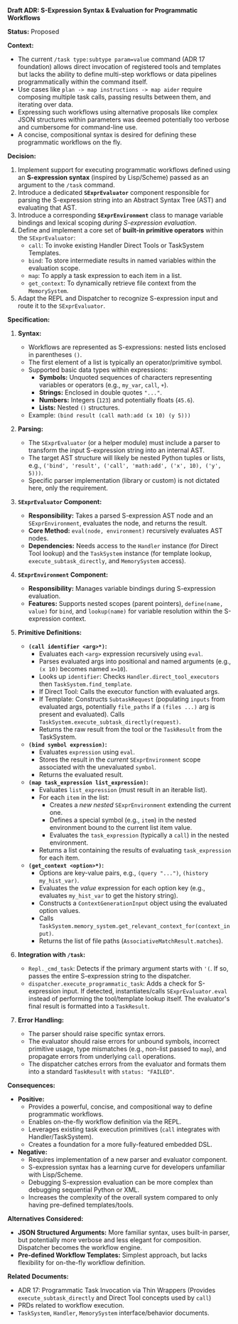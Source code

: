 **Draft ADR: S-Expression Syntax & Evaluation for Programmatic Workflows**

**Status:** Proposed

**Context:**

*   The current `/task type:subtype param=value` command (ADR 17 foundation) allows direct invocation of registered tools and templates but lacks the ability to define multi-step workflows or data pipelines programmatically within the command itself.
*   Use cases like `plan -> map instructions -> map aider` require composing multiple task calls, passing results between them, and iterating over data.
*   Expressing such workflows using alternative proposals like complex JSON structures within parameters was deemed potentially too verbose and cumbersome for command-line use.
*   A concise, compositional syntax is desired for defining these programmatic workflows on the fly.

**Decision:**

1.  Implement support for executing programmatic workflows defined using an **S-expression syntax** (inspired by Lisp/Scheme) passed as an argument to the `/task` command.
2.  Introduce a dedicated **`SExprEvaluator`** component responsible for parsing the S-expression string into an Abstract Syntax Tree (AST) and evaluating that AST.
3.  Introduce a corresponding **`SExprEnvironment`** class to manage variable bindings and lexical scoping *during S-expression evaluation*.
4.  Define and implement a core set of **built-in primitive operators** within the `SExprEvaluator`:
    *   `call`: To invoke existing Handler Direct Tools or TaskSystem Templates.
    *   `bind`: To store intermediate results in named variables within the evaluation scope.
    *   `map`: To apply a task expression to each item in a list.
    *   `get_context`: To dynamically retrieve file context from the `MemorySystem`.
5.  Adapt the REPL and Dispatcher to recognize S-expression input and route it to the `SExprEvaluator`.

**Specification:**

1.  **Syntax:**
    *   Workflows are represented as S-expressions: nested lists enclosed in parentheses `()`.
    *   The first element of a list is typically an operator/primitive symbol.
    *   Supported basic data types within expressions:
        *   **Symbols:** Unquoted sequences of characters representing variables or operators (e.g., `my_var`, `call`, `+`).
        *   **Strings:** Enclosed in double quotes `"..."`.
        *   **Numbers:** Integers (`123`) and potentially floats (`45.6`).
        *   **Lists:** Nested `()` structures.
    *   Example: `(bind result (call math:add (x 10) (y 5)))`

2.  **Parsing:**
    *   The `SExprEvaluator` (or a helper module) must include a parser to transform the input S-expression string into an internal AST.
    *   The target AST structure will likely be nested Python tuples or lists, e.g., `('bind', 'result', ('call', 'math:add', ('x', 10), ('y', 5)))`.
    *   Specific parser implementation (library or custom) is not dictated here, only the requirement.

3.  **`SExprEvaluator` Component:**
    *   **Responsibility:** Takes a parsed S-expression AST node and an `SExprEnvironment`, evaluates the node, and returns the result.
    *   **Core Method:** `eval(node, environment)` recursively evaluates AST nodes.
    *   **Dependencies:** Needs access to the `Handler` instance (for Direct Tool lookup) and the `TaskSystem` instance (for template lookup, `execute_subtask_directly`, and `MemorySystem` access).

4.  **`SExprEnvironment` Component:**
    *   **Responsibility:** Manages variable bindings during S-expression evaluation.
    *   **Features:** Supports nested scopes (parent pointers), `define(name, value)` for `bind`, and `lookup(name)` for variable resolution within the S-expression context.

5.  **Primitive Definitions:**
    *   **`(call identifier <arg>*)`:**
        *   Evaluates each `<arg>` expression recursively using `eval`.
        *   Parses evaluated args into positional and named arguments (e.g., `(x 10)` becomes named `x=10`).
        *   Looks up `identifier`: Checks `Handler.direct_tool_executors` then `TaskSystem.find_template`.
        *   If Direct Tool: Calls the executor function with evaluated args.
        *   If Template: Constructs `SubtaskRequest` (populating `inputs` from evaluated args, potentially `file_paths` if a `(files ...)` arg is present and evaluated). Calls `TaskSystem.execute_subtask_directly(request)`.
        *   Returns the raw result from the tool or the `TaskResult` from the TaskSystem.
    *   **`(bind symbol expression)`:**
        *   Evaluates `expression` using `eval`.
        *   Stores the result in the *current* `SExprEnvironment` scope associated with the unevaluated `symbol`.
        *   Returns the evaluated result.
    *   **`(map task_expression list_expression)`:**
        *   Evaluates `list_expression` (must result in an iterable list).
        *   For each `item` in the list:
            *   Creates a *new nested* `SExprEnvironment` extending the current one.
            *   Defines a special symbol (e.g., `item`) in the nested environment bound to the current list item value.
            *   Evaluates the `task_expression` (typically a `call`) in the nested environment.
        *   Returns a list containing the results of evaluating `task_expression` for each item.
    *   **`(get_context <option>*)`:**
        *   Options are key-value pairs, e.g., `(query "...")`, `(history my_hist_var)`.
        *   Evaluates the *value* expression for each option key (e.g., evaluates `my_hist_var` to get the history string).
        *   Constructs a `ContextGenerationInput` object using the evaluated option values.
        *   Calls `TaskSystem.memory_system.get_relevant_context_for(context_input)`.
        *   Returns the list of file paths (`AssociativeMatchResult.matches`).

6.  **Integration with `/task`:**
    *   `Repl._cmd_task`: Detects if the primary argument starts with `'(`. If so, passes the entire S-expression string to the dispatcher.
    *   `dispatcher.execute_programmatic_task`: Adds a check for S-expression input. If detected, instantiates/calls `SExprEvaluator.eval` instead of performing the tool/template lookup itself. The evaluator's final result is formatted into a `TaskResult`.

7.  **Error Handling:**
    *   The parser should raise specific syntax errors.
    *   The evaluator should raise errors for unbound symbols, incorrect primitive usage, type mismatches (e.g., non-list passed to `map`), and propagate errors from underlying `call` operations.
    *   The dispatcher catches errors from the evaluator and formats them into a standard `TaskResult` with `status: "FAILED"`.

**Consequences:**

*   **Positive:**
    *   Provides a powerful, concise, and compositional way to define programmatic workflows.
    *   Enables on-the-fly workflow definition via the REPL.
    *   Leverages existing task execution primitives (`call` integrates with Handler/TaskSystem).
    *   Creates a foundation for a more fully-featured embedded DSL.
*   **Negative:**
    *   Requires implementation of a new parser and evaluator component.
    *   S-expression syntax has a learning curve for developers unfamiliar with Lisp/Scheme.
    *   Debugging S-expression evaluation can be more complex than debugging sequential Python or XML.
    *   Increases the complexity of the overall system compared to only having pre-defined templates/tools.

**Alternatives Considered:**

*   **JSON Structured Arguments:** More familiar syntax, uses built-in parser, but potentially more verbose and less elegant for composition. Dispatcher becomes the workflow engine.
*   **Pre-defined Workflow Templates:** Simplest approach, but lacks flexibility for on-the-fly workflow definition.

**Related Documents:**

*   ADR 17: Programmatic Task Invocation via Thin Wrappers (Provides `execute_subtask_directly` and Direct Tool concepts used by `call`)
*   PRDs related to workflow execution.
*   `TaskSystem`, `Handler`, `MemorySystem` interface/behavior documents.

